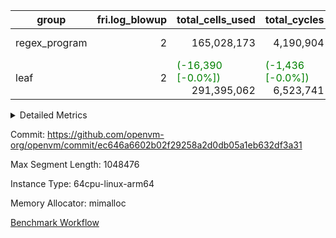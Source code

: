 | group | fri.log_blowup | total_cells_used | total_cycles | total_proof_time_ms |
| --- | --- | --- | --- | --- |
| regex_program | <div style='text-align: right'>2</div>  | <div style='text-align: right'>165,028,173</div>  | <div style='text-align: right'>4,190,904</div>  | <span style="color: red">(+13.0 [+0.1%])</span> <div style='text-align: right'>15,836.0</div>  |
| leaf | <div style='text-align: right'>2</div>  | <span style="color: green">(-16,390 [-0.0%])</span> <div style='text-align: right'>291,395,062</div>  | <span style="color: green">(-1,436 [-0.0%])</span> <div style='text-align: right'>6,523,741</div>  | <span style="color: red">(+780.0 [+3.0%])</span> <div style='text-align: right'>26,441.0</div>  |


<details>
<summary>Detailed Metrics</summary>

| group | air_name | constraints | interactions | quotient_deg |
| --- | --- | --- | --- | --- |
| regex_program | ProgramAir | <div style='text-align: right'>4</div>  | <div style='text-align: right'>1</div>  | <div style='text-align: right'>1</div>  |
| regex_program | VmConnectorAir | <div style='text-align: right'>9</div>  | <div style='text-align: right'>3</div>  | <div style='text-align: right'>2</div>  |
| regex_program | PersistentBoundaryAir<8> | <div style='text-align: right'>6</div>  | <div style='text-align: right'>3</div>  | <div style='text-align: right'>2</div>  |
| regex_program | MemoryMerkleAir<8> | <div style='text-align: right'>40</div>  | <div style='text-align: right'>4</div>  | <div style='text-align: right'>2</div>  |
| regex_program | AccessAdapterAir<2> | <div style='text-align: right'>14</div>  | <div style='text-align: right'>5</div>  | <div style='text-align: right'>2</div>  |
| regex_program | AccessAdapterAir<4> | <div style='text-align: right'>14</div>  | <div style='text-align: right'>5</div>  | <div style='text-align: right'>2</div>  |
| regex_program | AccessAdapterAir<8> | <div style='text-align: right'>14</div>  | <div style='text-align: right'>5</div>  | <div style='text-align: right'>2</div>  |
| regex_program | AccessAdapterAir<16> | <div style='text-align: right'>14</div>  | <div style='text-align: right'>5</div>  | <div style='text-align: right'>2</div>  |
| regex_program | AccessAdapterAir<32> | <div style='text-align: right'>14</div>  | <div style='text-align: right'>5</div>  | <div style='text-align: right'>2</div>  |
| regex_program | AccessAdapterAir<64> | <div style='text-align: right'>14</div>  | <div style='text-align: right'>5</div>  | <div style='text-align: right'>2</div>  |
| regex_program | KeccakVmAir | <div style='text-align: right'>4,571</div>  | <div style='text-align: right'>321</div>  | <div style='text-align: right'>2</div>  |
| regex_program | VmAirWrapper<Rv32HintStoreAdapterAir, Rv32HintStoreCoreAir> | <div style='text-align: right'>17</div>  | <div style='text-align: right'>15</div>  | <div style='text-align: right'>2</div>  |
| regex_program | VmAirWrapper<Rv32MultAdapterAir, DivRemCoreAir<4, 8> | <div style='text-align: right'>88</div>  | <div style='text-align: right'>25</div>  | <div style='text-align: right'>2</div>  |
| regex_program | VmAirWrapper<Rv32MultAdapterAir, MulHCoreAir<4, 8> | <div style='text-align: right'>38</div>  | <div style='text-align: right'>24</div>  | <div style='text-align: right'>2</div>  |
| regex_program | VmAirWrapper<Rv32MultAdapterAir, MultiplicationCoreAir<4, 8> | <div style='text-align: right'>26</div>  | <div style='text-align: right'>19</div>  | <div style='text-align: right'>2</div>  |
| regex_program | RangeTupleCheckerAir<2> | <div style='text-align: right'>4</div>  | <div style='text-align: right'>1</div>  | <div style='text-align: right'>1</div>  |
| regex_program | VmAirWrapper<Rv32RdWriteAdapterAir, Rv32AuipcCoreAir> | <div style='text-align: right'>15</div>  | <div style='text-align: right'>11</div>  | <div style='text-align: right'>2</div>  |
| regex_program | VmAirWrapper<Rv32JalrAdapterAir, Rv32JalrCoreAir> | <div style='text-align: right'>20</div>  | <div style='text-align: right'>16</div>  | <div style='text-align: right'>2</div>  |
| regex_program | VmAirWrapper<Rv32CondRdWriteAdapterAir, Rv32JalLuiCoreAir> | <div style='text-align: right'>22</div>  | <div style='text-align: right'>10</div>  | <div style='text-align: right'>2</div>  |
| regex_program | VmAirWrapper<Rv32BranchAdapterAir, BranchLessThanCoreAir<4, 8> | <div style='text-align: right'>41</div>  | <div style='text-align: right'>13</div>  | <div style='text-align: right'>2</div>  |
| regex_program | VmAirWrapper<Rv32BranchAdapterAir, BranchEqualCoreAir<4> | <div style='text-align: right'>25</div>  | <div style='text-align: right'>11</div>  | <div style='text-align: right'>2</div>  |
| regex_program | VmAirWrapper<Rv32LoadStoreAdapterAir, LoadSignExtendCoreAir<4, 8> | <div style='text-align: right'>33</div>  | <div style='text-align: right'>18</div>  | <div style='text-align: right'>2</div>  |
| regex_program | VmAirWrapper<Rv32LoadStoreAdapterAir, LoadStoreCoreAir<4> | <div style='text-align: right'>38</div>  | <div style='text-align: right'>17</div>  | <div style='text-align: right'>2</div>  |
| regex_program | VmAirWrapper<Rv32BaseAluAdapterAir, ShiftCoreAir<4, 8> | <div style='text-align: right'>90</div>  | <div style='text-align: right'>23</div>  | <div style='text-align: right'>2</div>  |
| regex_program | VmAirWrapper<Rv32BaseAluAdapterAir, LessThanCoreAir<4, 8> | <div style='text-align: right'>39</div>  | <div style='text-align: right'>17</div>  | <div style='text-align: right'>2</div>  |
| regex_program | VmAirWrapper<Rv32BaseAluAdapterAir, BaseAluCoreAir<4, 8> | <div style='text-align: right'>43</div>  | <div style='text-align: right'>19</div>  | <div style='text-align: right'>2</div>  |
| regex_program | BitwiseOperationLookupAir<8> | <div style='text-align: right'>4</div>  | <div style='text-align: right'>2</div>  | <div style='text-align: right'>2</div>  |
| regex_program | PhantomAir | <div style='text-align: right'>5</div>  | <div style='text-align: right'>3</div>  | <div style='text-align: right'>2</div>  |
| regex_program | Poseidon2PeripheryAir<BabyBearParameters>, 1> | <div style='text-align: right'>286</div>  | <div style='text-align: right'>1</div>  | <div style='text-align: right'>2</div>  |
| regex_program | VariableRangeCheckerAir | <div style='text-align: right'>4</div>  | <div style='text-align: right'>1</div>  | <div style='text-align: right'>1</div>  |
| leaf | ProgramAir | <div style='text-align: right'>4</div>  | <div style='text-align: right'>1</div>  | <div style='text-align: right'>1</div>  |
| leaf | VmConnectorAir | <div style='text-align: right'>8</div>  | <div style='text-align: right'>3</div>  | <div style='text-align: right'>4</div>  |
| leaf | VmAirWrapper<NativeAdapterAir<2, 0>, PublicValuesCoreAir> | <div style='text-align: right'>23</div>  | <div style='text-align: right'>11</div>  | <div style='text-align: right'>4</div>  |
| leaf | VolatileBoundaryAir | <div style='text-align: right'>16</div>  | <div style='text-align: right'>4</div>  | <div style='text-align: right'>4</div>  |
| leaf | AccessAdapterAir<2> | <div style='text-align: right'>12</div>  | <div style='text-align: right'>5</div>  | <div style='text-align: right'>4</div>  |
| leaf | AccessAdapterAir<4> | <div style='text-align: right'>12</div>  | <div style='text-align: right'>5</div>  | <div style='text-align: right'>4</div>  |
| leaf | AccessAdapterAir<8> | <div style='text-align: right'>12</div>  | <div style='text-align: right'>5</div>  | <div style='text-align: right'>4</div>  |
| leaf | NativePoseidon2Air<BabyBearParameters>, 1> | <div style='text-align: right'>302</div>  | <div style='text-align: right'>31</div>  | <div style='text-align: right'>4</div>  |
| leaf | FriReducedOpeningAir | <div style='text-align: right'>59</div>  | <div style='text-align: right'>35</div>  | <div style='text-align: right'>4</div>  |
| leaf | VmAirWrapper<NativeVectorizedAdapterAir<4>, FieldExtensionCoreAir> | <div style='text-align: right'>23</div>  | <div style='text-align: right'>15</div>  | <div style='text-align: right'>4</div>  |
| leaf | VmAirWrapper<NativeAdapterAir<2, 1>, FieldArithmeticCoreAir> | <div style='text-align: right'>23</div>  | <div style='text-align: right'>15</div>  | <div style='text-align: right'>4</div>  |
| leaf | VmAirWrapper<JalNativeAdapterAir, JalCoreAir> | <div style='text-align: right'>6</div>  | <div style='text-align: right'>7</div>  | <div style='text-align: right'>4</div>  |
| leaf | VmAirWrapper<BranchNativeAdapterAir, BranchEqualCoreAir<1> | <div style='text-align: right'>23</div>  | <div style='text-align: right'>11</div>  | <div style='text-align: right'>2</div>  |
| leaf | VmAirWrapper<NativeLoadStoreAdapterAir<1>, NativeLoadStoreCoreAir<1> | <div style='text-align: right'>31</div>  | <div style='text-align: right'>19</div>  | <div style='text-align: right'>4</div>  |
| leaf | PhantomAir | <div style='text-align: right'>4</div>  | <div style='text-align: right'>3</div>  | <div style='text-align: right'>4</div>  |
| leaf | VariableRangeCheckerAir | <div style='text-align: right'>4</div>  | <div style='text-align: right'>1</div>  | <div style='text-align: right'>1</div>  |

| group | commit_exe_time_ms | fri.log_blowup | keygen_time_ms | num_children | num_segments | total_cells_used | total_cycles | total_proof_time_ms |
| --- | --- | --- | --- | --- | --- | --- | --- | --- |
| regex_program | <div style='text-align: right'>42.0</div>  | <div style='text-align: right'>2</div>  | <div style='text-align: right'>744.0</div>  |  | <div style='text-align: right'>1</div>  | <div style='text-align: right'>165,028,173</div>  | <div style='text-align: right'>4,190,904</div>  | <span style="color: red">(+13.0 [+0.1%])</span> <div style='text-align: right'>15,836.0</div>  |
| leaf |  | <div style='text-align: right'>2</div>  |  | <div style='text-align: right'>1</div>  |  | <span style="color: green">(-16,390 [-0.0%])</span> <div style='text-align: right'>291,395,062</div>  | <span style="color: green">(-1,436 [-0.0%])</span> <div style='text-align: right'>6,523,741</div>  | <span style="color: red">(+780.0 [+3.0%])</span> <div style='text-align: right'>26,441.0</div>  |

| group | segment | execute_time_ms | generate_perm_trace_time_ms | main_trace_commit_time_ms | pcs_opening_time_ms | perm_trace_commit_time_ms | quotient_poly_commit_time_ms | quotient_poly_compute_time_ms | stark_prove_excluding_trace_time_ms | total_cells | total_cells_used | total_cycles | trace_gen_time_ms |
| --- | --- | --- | --- | --- | --- | --- | --- | --- | --- | --- | --- | --- | --- |
| regex_program | 0 | <span style="color: red">(+11.0 [+0.2%])</span> <div style='text-align: right'>5,831.0</div>  | <span style="color: red">(+7.0 [+1.4%])</span> <div style='text-align: right'>506.0</div>  | <span style="color: red">(+11.0 [+0.4%])</span> <div style='text-align: right'>2,463.0</div>  | <span style="color: green">(-104.0 [-3.0%])</span> <div style='text-align: right'>3,378.0</div>  | <span style="color: green">(-16.0 [-0.3%])</span> <div style='text-align: right'>5,431.0</div>  | <span style="color: red">(+30.0 [+2.4%])</span> <div style='text-align: right'>1,297.0</div>  | <span style="color: red">(+84.0 [+3.1%])</span> <div style='text-align: right'>2,757.0</div>  | <span style="color: red">(+13.0 [+0.1%])</span> <div style='text-align: right'>15,836.0</div>  | <div style='text-align: right'>632,452,480</div>  | <div style='text-align: right'>165,028,173</div>  | <div style='text-align: right'>4,190,904</div>  | <span style="color: green">(-54.0 [-6.9%])</span> <div style='text-align: right'>733.0</div>  |

| group | air_name | segment | cells | main_cols | perm_cols | prep_cols | rows |
| --- | --- | --- | --- | --- | --- | --- | --- |
| regex_program | ProgramAir | 0 | <div style='text-align: right'>2,359,296</div>  | <div style='text-align: right'>10</div>  | <div style='text-align: right'>8</div>  |  | <div style='text-align: right'>131,072</div>  |
| regex_program | VmConnectorAir | 0 | <div style='text-align: right'>32</div>  | <div style='text-align: right'>4</div>  | <div style='text-align: right'>12</div>  | <div style='text-align: right'>1</div>  | <div style='text-align: right'>2</div>  |
| regex_program | PersistentBoundaryAir<8> | 0 | <div style='text-align: right'>4,194,304</div>  | <div style='text-align: right'>20</div>  | <div style='text-align: right'>12</div>  |  | <div style='text-align: right'>131,072</div>  |
| regex_program | MemoryMerkleAir<8> | 0 | <div style='text-align: right'>6,815,744</div>  | <div style='text-align: right'>32</div>  | <div style='text-align: right'>20</div>  |  | <div style='text-align: right'>131,072</div>  |
| regex_program | AccessAdapterAir<2> | 0 | <div style='text-align: right'>2,240</div>  | <div style='text-align: right'>11</div>  | <div style='text-align: right'>24</div>  |  | <div style='text-align: right'>64</div>  |
| regex_program | AccessAdapterAir<4> | 0 | <div style='text-align: right'>1,184</div>  | <div style='text-align: right'>13</div>  | <div style='text-align: right'>24</div>  |  | <div style='text-align: right'>32</div>  |
| regex_program | AccessAdapterAir<8> | 0 | <div style='text-align: right'>5,373,952</div>  | <div style='text-align: right'>17</div>  | <div style='text-align: right'>24</div>  |  | <div style='text-align: right'>131,072</div>  |
| regex_program | KeccakVmAir | 0 | <div style='text-align: right'>142,464</div>  | <div style='text-align: right'>3,164</div>  | <div style='text-align: right'>1,288</div>  |  | <div style='text-align: right'>32</div>  |
| regex_program | VmAirWrapper<Rv32HintStoreAdapterAir, Rv32HintStoreCoreAir> | 0 | <div style='text-align: right'>1,015,808</div>  | <div style='text-align: right'>26</div>  | <div style='text-align: right'>36</div>  |  | <div style='text-align: right'>16,384</div>  |
| regex_program | VmAirWrapper<Rv32MultAdapterAir, DivRemCoreAir<4, 8> | 0 | <div style='text-align: right'>20,608</div>  | <div style='text-align: right'>57</div>  | <div style='text-align: right'>104</div>  |  | <div style='text-align: right'>128</div>  |
| regex_program | VmAirWrapper<Rv32MultAdapterAir, MulHCoreAir<4, 8> | 0 | <div style='text-align: right'>35,584</div>  | <div style='text-align: right'>39</div>  | <div style='text-align: right'>100</div>  |  | <div style='text-align: right'>256</div>  |
| regex_program | VmAirWrapper<Rv32MultAdapterAir, MultiplicationCoreAir<4, 8> | 0 | <div style='text-align: right'>7,274,496</div>  | <div style='text-align: right'>31</div>  | <div style='text-align: right'>80</div>  |  | <div style='text-align: right'>65,536</div>  |
| regex_program | RangeTupleCheckerAir<2> | 0 | <div style='text-align: right'>4,718,592</div>  | <div style='text-align: right'>1</div>  | <div style='text-align: right'>8</div>  | <div style='text-align: right'>2</div>  | <div style='text-align: right'>524,288</div>  |
| regex_program | VmAirWrapper<Rv32RdWriteAdapterAir, Rv32AuipcCoreAir> | 0 | <div style='text-align: right'>3,211,264</div>  | <div style='text-align: right'>21</div>  | <div style='text-align: right'>28</div>  |  | <div style='text-align: right'>65,536</div>  |
| regex_program | VmAirWrapper<Rv32JalrAdapterAir, Rv32JalrCoreAir> | 0 | <div style='text-align: right'>8,388,608</div>  | <div style='text-align: right'>28</div>  | <div style='text-align: right'>36</div>  |  | <div style='text-align: right'>131,072</div>  |
| regex_program | VmAirWrapper<Rv32CondRdWriteAdapterAir, Rv32JalLuiCoreAir> | 0 | <div style='text-align: right'>8,126,464</div>  | <div style='text-align: right'>18</div>  | <div style='text-align: right'>44</div>  |  | <div style='text-align: right'>131,072</div>  |
| regex_program | VmAirWrapper<Rv32BranchAdapterAir, BranchLessThanCoreAir<4, 8> | 0 | <div style='text-align: right'>23,068,672</div>  | <div style='text-align: right'>32</div>  | <div style='text-align: right'>56</div>  |  | <div style='text-align: right'>262,144</div>  |
| regex_program | VmAirWrapper<Rv32BranchAdapterAir, BranchEqualCoreAir<4> | 0 | <div style='text-align: right'>38,797,312</div>  | <div style='text-align: right'>26</div>  | <div style='text-align: right'>48</div>  |  | <div style='text-align: right'>524,288</div>  |
| regex_program | VmAirWrapper<Rv32LoadStoreAdapterAir, LoadSignExtendCoreAir<4, 8> | 0 | <div style='text-align: right'>113,664</div>  | <div style='text-align: right'>35</div>  | <div style='text-align: right'>76</div>  |  | <div style='text-align: right'>1,024</div>  |
| regex_program | VmAirWrapper<Rv32LoadStoreAdapterAir, LoadStoreCoreAir<4> | 0 | <div style='text-align: right'>234,881,024</div>  | <div style='text-align: right'>40</div>  | <div style='text-align: right'>72</div>  |  | <div style='text-align: right'>2,097,152</div>  |
| regex_program | VmAirWrapper<Rv32BaseAluAdapterAir, ShiftCoreAir<4, 8> | 0 | <div style='text-align: right'>27,525,120</div>  | <div style='text-align: right'>53</div>  | <div style='text-align: right'>52</div>  |  | <div style='text-align: right'>262,144</div>  |
| regex_program | VmAirWrapper<Rv32BaseAluAdapterAir, LessThanCoreAir<4, 8> | 0 | <div style='text-align: right'>5,046,272</div>  | <div style='text-align: right'>37</div>  | <div style='text-align: right'>40</div>  |  | <div style='text-align: right'>65,536</div>  |
| regex_program | VmAirWrapper<Rv32BaseAluAdapterAir, BaseAluCoreAir<4, 8> | 0 | <div style='text-align: right'>243,269,632</div>  | <div style='text-align: right'>36</div>  | <div style='text-align: right'>80</div>  |  | <div style='text-align: right'>2,097,152</div>  |
| regex_program | BitwiseOperationLookupAir<8> | 0 | <div style='text-align: right'>655,360</div>  | <div style='text-align: right'>2</div>  | <div style='text-align: right'>8</div>  | <div style='text-align: right'>3</div>  | <div style='text-align: right'>65,536</div>  |
| regex_program | PhantomAir | 0 | <div style='text-align: right'>9,216</div>  | <div style='text-align: right'>6</div>  | <div style='text-align: right'>12</div>  |  | <div style='text-align: right'>512</div>  |
| regex_program | Poseidon2PeripheryAir<BabyBearParameters>, 1> | 0 | <div style='text-align: right'>5,046,272</div>  | <div style='text-align: right'>300</div>  | <div style='text-align: right'>8</div>  |  | <div style='text-align: right'>16,384</div>  |
| regex_program | VariableRangeCheckerAir | 0 | <div style='text-align: right'>2,359,296</div>  | <div style='text-align: right'>1</div>  | <div style='text-align: right'>8</div>  | <div style='text-align: right'>2</div>  | <div style='text-align: right'>262,144</div>  |

| group | idx | segment | execute_time_ms | total_cells_used | total_cycles | trace_gen_time_ms |
| --- | --- | --- | --- | --- | --- | --- |
| leaf | 0 | 0 | <span style="color: green">(-122.0 [-1.5%])</span> <div style='text-align: right'>8,110.0</div>  | <span style="color: green">(-16,390 [-0.0%])</span> <div style='text-align: right'>291,395,062</div>  | <span style="color: green">(-1,436 [-0.0%])</span> <div style='text-align: right'>6,523,741</div>  | <span style="color: red">(+12.0 [+0.8%])</span> <div style='text-align: right'>1,435.0</div>  |

| group | air_name | idx | cells | main_cols | perm_cols | prep_cols | rows |
| --- | --- | --- | --- | --- | --- | --- | --- |
| leaf | ProgramAir | 0 | <div style='text-align: right'>9,437,184</div>  | <div style='text-align: right'>10</div>  | <div style='text-align: right'>8</div>  |  | <div style='text-align: right'>524,288</div>  |
| leaf | VmConnectorAir | 0 | <div style='text-align: right'>24</div>  | <div style='text-align: right'>4</div>  | <div style='text-align: right'>8</div>  | <div style='text-align: right'>1</div>  | <div style='text-align: right'>2</div>  |
| leaf | VmAirWrapper<NativeAdapterAir<2, 0>, PublicValuesCoreAir> | 0 | <div style='text-align: right'>2,496</div>  | <div style='text-align: right'>23</div>  | <div style='text-align: right'>16</div>  |  | <div style='text-align: right'>64</div>  |
| leaf | VolatileBoundaryAir | 0 | <div style='text-align: right'>19,922,944</div>  | <div style='text-align: right'>11</div>  | <div style='text-align: right'>8</div>  |  | <div style='text-align: right'>1,048,576</div>  |
| leaf | AccessAdapterAir<2> | 0 | <div style='text-align: right'>56,623,104</div>  | <div style='text-align: right'>11</div>  | <div style='text-align: right'>16</div>  |  | <div style='text-align: right'>2,097,152</div>  |
| leaf | AccessAdapterAir<4> | 0 | <div style='text-align: right'>30,408,704</div>  | <div style='text-align: right'>13</div>  | <div style='text-align: right'>16</div>  |  | <div style='text-align: right'>1,048,576</div>  |
| leaf | AccessAdapterAir<8> | 0 | <div style='text-align: right'>4,325,376</div>  | <div style='text-align: right'>17</div>  | <div style='text-align: right'>16</div>  |  | <div style='text-align: right'>131,072</div>  |
| leaf | NativePoseidon2Air<BabyBearParameters>, 1> | 0 | <div style='text-align: right'>25,165,824</div>  | <div style='text-align: right'>348</div>  | <div style='text-align: right'>36</div>  |  | <div style='text-align: right'>65,536</div>  |
| leaf | FriReducedOpeningAir | 0 | <div style='text-align: right'>146,800,640</div>  | <div style='text-align: right'>64</div>  | <div style='text-align: right'>76</div>  |  | <div style='text-align: right'>1,048,576</div>  |
| leaf | VmAirWrapper<NativeVectorizedAdapterAir<4>, FieldExtensionCoreAir> | 0 | <div style='text-align: right'>7,864,320</div>  | <div style='text-align: right'>40</div>  | <div style='text-align: right'>20</div>  |  | <div style='text-align: right'>131,072</div>  |
| leaf | VmAirWrapper<NativeAdapterAir<2, 1>, FieldArithmeticCoreAir> | 0 | <div style='text-align: right'>209,715,200</div>  | <div style='text-align: right'>30</div>  | <div style='text-align: right'>20</div>  |  | <div style='text-align: right'>4,194,304</div>  |
| leaf | VmAirWrapper<JalNativeAdapterAir, JalCoreAir> | 0 | <div style='text-align: right'>2,883,584</div>  | <div style='text-align: right'>10</div>  | <div style='text-align: right'>12</div>  |  | <div style='text-align: right'>131,072</div>  |
| leaf | VmAirWrapper<BranchNativeAdapterAir, BranchEqualCoreAir<1> | 0 | <div style='text-align: right'>106,954,752</div>  | <div style='text-align: right'>23</div>  | <div style='text-align: right'>28</div>  |  | <div style='text-align: right'>2,097,152</div>  |
| leaf | VmAirWrapper<NativeLoadStoreAdapterAir<1>, NativeLoadStoreCoreAir<1> | 0 | <div style='text-align: right'>136,314,880</div>  | <div style='text-align: right'>41</div>  | <div style='text-align: right'>24</div>  |  | <div style='text-align: right'>2,097,152</div>  |
| leaf | PhantomAir | 0 | <div style='text-align: right'>458,752</div>  | <div style='text-align: right'>6</div>  | <div style='text-align: right'>8</div>  |  | <div style='text-align: right'>32,768</div>  |
| leaf | VariableRangeCheckerAir | 0 | <div style='text-align: right'>2,359,296</div>  | <div style='text-align: right'>1</div>  | <div style='text-align: right'>8</div>  | <div style='text-align: right'>2</div>  | <div style='text-align: right'>262,144</div>  |

| group | idx | generate_perm_trace_time_ms | main_trace_commit_time_ms | pcs_opening_time_ms | perm_trace_commit_time_ms | quotient_poly_commit_time_ms | quotient_poly_compute_time_ms | stark_prove_excluding_trace_time_ms | total_cells |
| --- | --- | --- | --- | --- | --- | --- | --- | --- | --- |
| leaf | 0 | <span style="color: red">(+10.0 [+1.7%])</span> <div style='text-align: right'>583.0</div>  | <span style="color: red">(+327.0 [+7.3%])</span> <div style='text-align: right'>4,819.0</div>  | <span style="color: green">(-128.0 [-1.9%])</span> <div style='text-align: right'>6,712.0</div>  | <span style="color: red">(+345.0 [+7.6%])</span> <div style='text-align: right'>4,862.0</div>  | <span style="color: red">(+199.0 [+5.2%])</span> <div style='text-align: right'>4,052.0</div>  | <span style="color: red">(+26.0 [+0.5%])</span> <div style='text-align: right'>5,410.0</div>  | <span style="color: red">(+780.0 [+3.0%])</span> <div style='text-align: right'>26,441.0</div>  | <div style='text-align: right'>759,237,080</div>  |

</details>



Commit: https://github.com/openvm-org/openvm/commit/ec646a6602b02f29258a2d0db05a1eb632df3a31

Max Segment Length: 1048476

Instance Type: 64cpu-linux-arm64

Memory Allocator: mimalloc

[Benchmark Workflow](https://github.com/openvm-org/openvm/actions/runs/12568080549)
